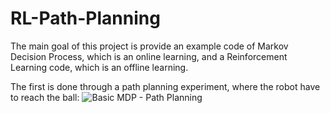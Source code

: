 # RL-Path-Planning

The main goal of this project is provide an example code of Markov Decision Process, which is an online learning, and a Reinforcement Learning code, which is an offline learning.

The first is done through a path planning experiment, where the robot have to reach the ball:
![Basic MDP - Path Planning](https://cloud.githubusercontent.com/assets/12956069/15630585/6561a0fa-2518-11e6-9b4e-58442606ea9c.jpg)
